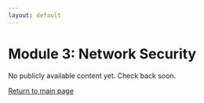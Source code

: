 ```yaml
---
layout: default
---
```


# Module 3: Network Security

No publicly available content yet. Check back soon.

[Return to main page](./)